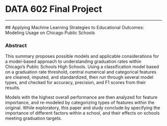 # DATA 602 Final Project
<hr/>
## Applying Machine Learning Strategies to Educational Outcomes: Modeling Usage on Chicago Public Schools

### Abstract
This summary proposes possible models and applicable considerations for a model-based approach to understanding graduation rates within Chicago’s Public Schools High Schools. Using a classification model based on a graduation rate threshold, central numerical and categorical features are cleaned, imputed, and standardized, then run through several model types, and checked for accuracy, precision, and F1 scores from their results. 

Models with the highest overall performance are then analyzed for feature importance, and re-modeled by categorizing types of features within the original. While exploratory, this paper and study conclude by specifying the importance of different factors within a school, and their effects on schools meeting graduation targets.

